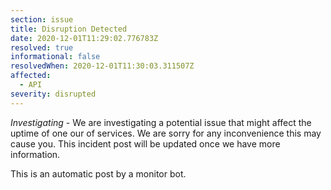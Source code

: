 ```yaml
---
section: issue
title: Disruption Detected
date: 2020-12-01T11:29:02.776783Z
resolved: true
informational: false
resolvedWhen: 2020-12-01T11:30:03.311507Z
affected:
  - API
severity: disrupted
---
```

*Investigating* - We are investigating a potential issue that might affect the uptime of one our of services. We are sorry for any inconvenience this may cause you. This incident post will be updated once we have more information.

This is an automatic post by a monitor bot.
        